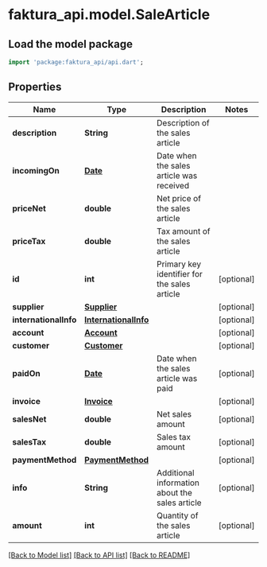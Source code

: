 # faktura_api.model.SaleArticle

## Load the model package
```dart
import 'package:faktura_api/api.dart';
```

## Properties
Name | Type | Description | Notes
------------ | ------------- | ------------- | -------------
**description** | **String** | Description of the sales article | 
**incomingOn** | [**Date**](Date.md) | Date when the sales article was received | 
**priceNet** | **double** | Net price of the sales article | 
**priceTax** | **double** | Tax amount of the sales article | 
**id** | **int** | Primary key identifier for the sales article | [optional] 
**supplier** | [**Supplier**](Supplier.md) |  | [optional] 
**internationalInfo** | [**InternationalInfo**](InternationalInfo.md) |  | [optional] 
**account** | [**Account**](Account.md) |  | [optional] 
**customer** | [**Customer**](Customer.md) |  | [optional] 
**paidOn** | [**Date**](Date.md) | Date when the sales article was paid | [optional] 
**invoice** | [**Invoice**](Invoice.md) |  | [optional] 
**salesNet** | **double** | Net sales amount | [optional] 
**salesTax** | **double** | Sales tax amount | [optional] 
**paymentMethod** | [**PaymentMethod**](PaymentMethod.md) |  | [optional] 
**info** | **String** | Additional information about the sales article | [optional] 
**amount** | **int** | Quantity of the sales article | [optional] 

[[Back to Model list]](../README.md#documentation-for-models) [[Back to API list]](../README.md#documentation-for-api-endpoints) [[Back to README]](../README.md)


